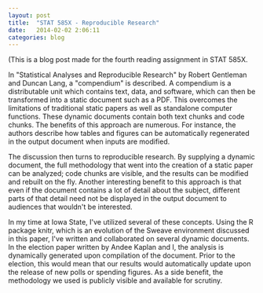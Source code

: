 ```yaml
---
layout: post
title:  "STAT 585X - Reproducible Research"
date:   2014-02-02 2:06:11
categories: blog
---
```


(This is a blog post made for the fourth reading assignment in STAT 585X.

In "Statistical Analyses and Reproducible Research" by Robert Gentleman and Duncan Lang, a "compendium" is described. A compendium is a distributable unit which contains text, data, and software, which can then be transformed into a static document such as a PDF. This overcomes the limitations of traditional static papers as well as standalone computer functions. These dynamic documents contain both text chunks and code chunks. The benefits of this approach are numerous. For instance, the authors describe how tables and figures can be automatically regenerated in the output document when inputs are modified.

The discussion then turns to reproducible research. By supplying a dynamic document, the full methodology that went into the creation of a static paper can be analyzed; code chunks are visible, and the results can be modified and rebuilt on the fly. Another interesting benefit to this approach is that even if the document contains a lot of detail about the subject, different parts of that detail need not be displayed in the output document to audiences that wouldn't be interested.

In my time at Iowa State, I've utilized several of these concepts. Using the R package knitr, which is an evolution of the Sweave environment discussed in this paper, I've written and collaborated on several dynamic documents. In the election paper written by Andee Kaplan and I, the analysis is dynamically generated upon compilation of the document. Prior to the election, this would mean that our results would automatically update upon the release of new polls or spending figures. As a side benefit, the methodology we used is publicly visible and available for scrutiny.
